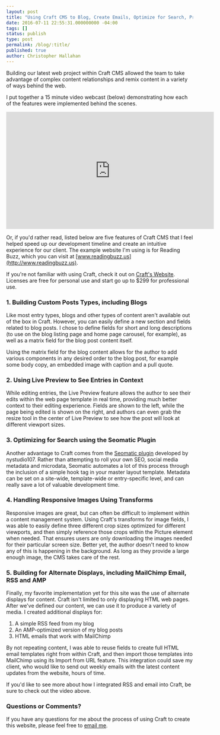 ```yaml
---
layout: post
title: "Using Craft CMS to Blog, Create Emails, Optimize for Search, Produce Responsive Images and More"
date: 2016-07-11 22:55:31.000000000 -04:00
tags: []
status: publish
type: post
permalink: /blog/:title/
published: true
author: Christopher Hallahan
---
```


Building our latest web project within Craft CMS allowed the team to take advantage of complex content relationships and remix content in a variety of ways behind the web.  

I put together a 15 minute video webcast (below) demonstrating how each of the features were implemented behind the scenes.

<iframe width="560" height="315" src="https://www.youtube.com/embed/IISSWXs4mXw" frameborder="0" allowfullscreen></iframe>

Or, if you'd rather read, listed below are five features of Craft CMS that I feel helped speed up our development timeline and create an intuitive experience for our client.  The example website I'm using is for Reading Buzz, which you can visit at [www.readingbuzz.us](http://www.readingbuzz.us).

If you're not familiar with using Craft, check it out on [Craft's Website](http://www.craftcms.com).  Licenses are free for personal use and start go up to $299 for professional use.

### 1.  Building Custom Posts Types, including Blogs

Like most entry types, blogs and other types of content aren't available out of the box in Craft.  However, you can easily define a new section and fields related to blog posts.  I chose to define fields for short and long descriptions (to use on the blog listing page and home page carousel, for example), as well as a matrix field for the blog post content itself.

Using the matrix field for the blog content allows for the author to add various components in any desired order to the blog post, for example some body copy, an embedded image with caption and a pull quote.

### 2.  Using Live Preview to See Entries in Context

While editing entries, the Live Preview feature allows the author to see their edits within the web page template in real time, providing much better context to their editing experience.  Fields are shown to the left, while the page being edited is shown on the right, and authors can even grab the resize tool in the center of Live Preview to see how the post will look at different viewport sizes.

### 3.  Optimizing for Search using the Seomatic Plugin

Another advantage to Craft comes from the [Seomatic plugin](https://github.com/nystudio107/seomatic) developed by nystudio107.  Rather than attempting to roll your own SEO, social media metadata and microdata, Seomatic automates a lot of this process through the inclusion of a simple hook tag in your master layout template.  Metadata can be set on a site-wide, template-wide or entry-specific level, and can really save a lot of valuable development time.

### 4.  Handling Responsive Images Using Transforms

Responsive images are great, but can often be difficult to implement within a content management system.  Using Craft's transforms for image fields, I was able to easily define three different crop sizes optimized for different viewports, and then simply reference those crops within the Picture element when needed.  That ensures users are only downloading the images needed for their particular screen size.  Better yet, the author doesn't need to know any of this is happening in the background.  As long as they provide a large enough image, the CMS takes care of the rest.

### 5.  Building for Alternate Displays, including MailChimp Email, RSS and AMP

Finally, my favorite implementation yet for this site was the use of alternate displays for content.  Craft isn't limited to only displaying HTML web pages.  After we've defined our content, we can use it to produce a variety of media.  I created additional displays for:

1. A simple RSS feed from my blog
2. An AMP-optimized version of my blog posts
3. HTML emails that work with MailChimp

By not repeating content, I was able to reuse fields to create full HTML email templates right from within Craft, and then import those templates into MailChimp using its Import from URL feature.  This integration could save my client, who would like to send out weekly emails with the latest content updates from the website, hours of time.  

If you'd like to see more about how I integrated RSS and email into Craft, be sure to check out the video above.

### Questions or Comments?

If you have any questions for me about the process of using Craft to create this website, please feel free to [email me](mailto:chris@chrishallahan.com).
